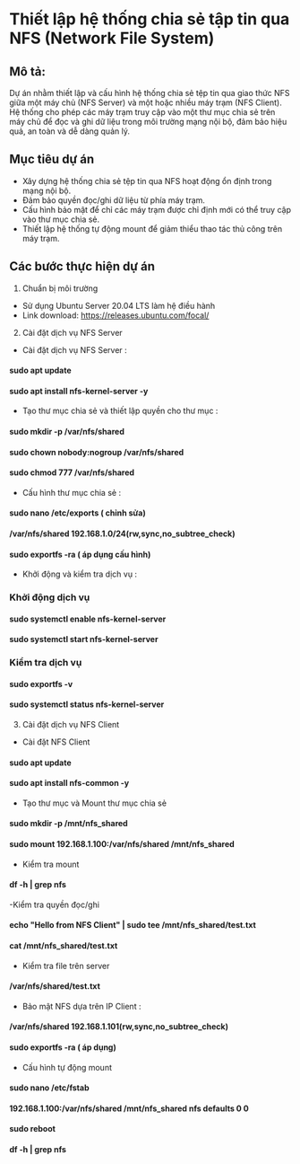 # Thiết lập hệ thống chia sẻ tập tin qua NFS (Network File System)
## Mô tả:
Dự án nhằm thiết lập và cấu hình hệ thống chia sẻ tệp tin qua giao thức NFS giữa một máy chủ (NFS Server) và một hoặc nhiều máy trạm (NFS Client). Hệ thống cho phép các máy trạm truy cập vào một thư mục chia sẻ trên máy chủ để đọc và ghi dữ liệu trong môi trường mạng nội bộ, đảm bảo hiệu quả, an toàn và dễ dàng quản lý.
## Mục tiêu dự án
- Xây dựng hệ thống chia sẻ tệp tin qua NFS hoạt động ổn định trong mạng nội bộ.
- Đảm bảo quyền đọc/ghi dữ liệu từ phía máy trạm.
- Cấu hình bảo mật để chỉ các máy trạm được chỉ định mới có thể truy cập vào thư mục chia sẻ.
- Thiết lập hệ thống tự động mount để giảm thiểu thao tác thủ công trên máy trạm.
## Các bước thực hiện dự án
1. Chuẩn bị môi trường
- Sử dụng Ubuntu Server 20.04 LTS làm hệ điều hành
- Link download: https://releases.ubuntu.com/focal/
2. Cài đặt dịch vụ NFS Server
- Cài đặt dịch vụ NFS Server :
#### sudo apt update                 
#### sudo apt install nfs-kernel-server -y
- Tạo thư mục chia sẻ và thiết lập quyền cho thư mục :
#### sudo mkdir -p /var/nfs/shared
#### sudo chown nobody:nogroup /var/nfs/shared
#### sudo chmod 777 /var/nfs/shared 
- Cấu hình thư mục chia sẻ :
#### sudo nano /etc/exports ( chỉnh sửa)
#### /var/nfs/shared 192.168.1.0/24(rw,sync,no_subtree_check) 
#### sudo exportfs -ra ( áp dụng cấu hình)
- Khởi động và kiểm tra dịch vụ :
### Khởi động dịch vụ
#### sudo systemctl enable nfs-kernel-server
#### sudo systemctl start nfs-kernel-server
### Kiểm tra dịch vụ
#### sudo exportfs -v     
#### sudo systemctl status nfs-kernel-server
3. Cài đặt dịch vụ NFS Client
- Cài đặt NFS Client
#### sudo apt update    
#### sudo apt install nfs-common -y
- Tạo thư mục và Mount thư mục chia sẻ
#### sudo mkdir -p /mnt/nfs_shared
#### sudo mount 192.168.1.100:/var/nfs/shared /mnt/nfs_shared
- Kiểm tra mount
#### df -h | grep nfs
-Kiểm tra quyền đọc/ghi
#### echo "Hello from NFS Client" | sudo tee /mnt/nfs_shared/test.txt
#### cat /mnt/nfs_shared/test.txt
- Kiểm tra file trên server
#### /var/nfs/shared/test.txt
- Bảo mật NFS dựa trên IP Client :
#### /var/nfs/shared 192.168.1.101(rw,sync,no_subtree_check)
#### sudo exportfs -ra ( áp dụng)
- Cấu hình tự động mount
#### sudo nano /etc/fstab
#### 192.168.1.100:/var/nfs/shared /mnt/nfs_shared nfs defaults 0 0
#### sudo reboot
#### df -h | grep nfs
